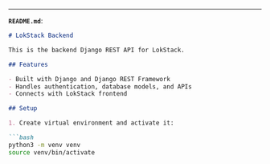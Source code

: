 
---

**`README.md`**:

```md
# LokStack Backend

This is the backend Django REST API for LokStack.

## Features

- Built with Django and Django REST Framework
- Handles authentication, database models, and APIs
- Connects with LokStack frontend

## Setup

1. Create virtual environment and activate it:

```bash
python3 -m venv venv
source venv/bin/activate 